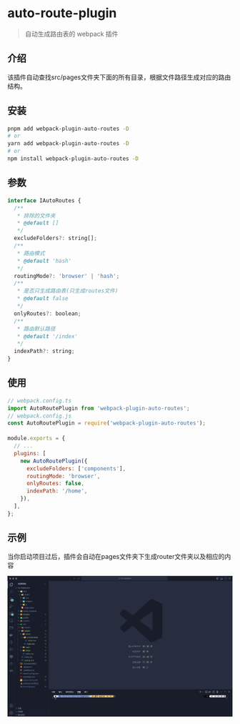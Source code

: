 # auto-route-plugin

> 自动生成路由表的 webpack 插件

## 介绍

该插件自动查找src/pages文件夹下面的所有目录，根据文件路径生成对应的路由结构。

## 安装

```bash
pnpm add webpack-plugin-auto-routes -D
# or
yarn add webpack-plugin-auto-routes -D
# or
npm install webpack-plugin-auto-routes -D
```

## 参数

```javascript
interface IAutoRoutes {
  /**
   * 排除的文件夹
   * @default []
   */
  excludeFolders?: string[];
  /**
   * 路由模式
   * @default 'hash'
   */
  routingMode?: 'browser' | 'hash';
  /**
   * 是否只生成路由表(只生成routes文件)
   * @default false
   */
  onlyRoutes?: boolean;
  /**
   * 路由默认路径
   * @default '/index'
   */
  indexPath?: string;
}
```

## 使用

```javascript
// webpack.config.ts
import AutoRoutePlugin from 'webpack-plugin-auto-routes';
// webpack.config.js
const AutoRoutePlugin = require('webpack-plugin-auto-routes');

module.exports = {
  // ...
  plugins: [
    new AutoRoutePlugin({
      excludeFolders: ['components'],
      routingMode: 'browser',
      onlyRoutes: false,
      indexPath: '/home',
    }),
  ],
};
```

## 示例

当你启动项目过后，插件会自动在pages文件夹下生成router文件夹以及相应的内容

![示例](./assets/example.gif)
